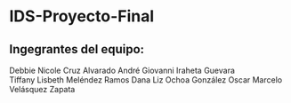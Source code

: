 # IDS-Proyecto-Final
 
## Ingegrantes del equipo:

Debbie Nicole Cruz Alvarado 
André Giovanni Iraheta Guevara   
Tiffany Lisbeth Meléndez Ramos 
Dana Liz Ochoa González 
Oscar Marcelo Velásquez Zapata 
